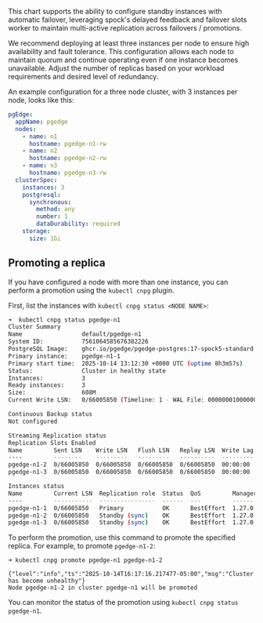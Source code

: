 This chart supports the ability to configure standby instances with automatic failover, leveraging spock's delayed feedback and failover slots worker to maintain multi-active replication across failovers / promotions.

We recommend deploying at least three instances per node to ensure high availability and fault tolerance. This configuration allows each node to maintain quorum and continue operating even if one instance becomes unavailable. Adjust the number of replicas based on your workload requirements and desired level of redundancy.

An example configuration for a three node cluster, with 3 instances per node, looks like this:

```yaml
pgEdge:
  appName: pgedge
  nodes:
    - name: n1
      hostname: pgedge-n1-rw
    - name: n2
      hostname: pgedge-n2-rw
    - name: n3
      hostname: pgedge-n3-rw
  clusterSpec:
    instances: 3
    postgresql:
      synchronous:
        method: any
        number: 1
        dataDurability: required
    storage:
      size: 1Gi
```

## Promoting a replica

If you have configured a node with more than one instance, you can perform a promotion using the `kubectl cnpg` plugin.

First, list the instances with `kubectl cnpg status <NODE NAME>`:

```sh
➜  kubectl cnpg status pgedge-n1
Cluster Summary
Name                 default/pgedge-n1
System ID:           7561064585676382226
PostgreSQL Image:    ghcr.io/pgedge/pgedge-postgres:17-spock5-standard
Primary instance:    pgedge-n1-1
Primary start time:  2025-10-14 13:12:30 +0000 UTC (uptime 8h3m57s)
Status:              Cluster in healthy state
Instances:           3
Ready instances:     3
Size:                608M
Current Write LSN:   0/66005850 (Timeline: 1 - WAL File: 000000010000000000000066)

Continuous Backup status
Not configured

Streaming Replication status
Replication Slots Enabled
Name         Sent LSN    Write LSN   Flush LSN   Replay LSN  Write Lag  Flush Lag  Replay Lag  State      Sync State  Sync Priority  Replication Slot
----         --------    ---------   ---------   ----------  ---------  ---------  ----------  -----      ----------  -------------  ----------------
pgedge-n1-2  0/66005850  0/66005850  0/66005850  0/66005850  00:00:00   00:00:00   00:00:00    streaming  quorum      1              active
pgedge-n1-3  0/66005850  0/66005850  0/66005850  0/66005850  00:00:00   00:00:00   00:00:00    streaming  quorum      1              active

Instances status
Name         Current LSN  Replication role  Status  QoS         Manager Version  Node
----         -----------  ----------------  ------  ---         ---------------  ----
pgedge-n1-1  0/66005850   Primary           OK      BestEffort  1.27.0           aks-agentpool-14750958-vmss000000
pgedge-n1-2  0/66005850   Standby (sync)    OK      BestEffort  1.27.0           aks-agentpool-14750958-vmss000002
pgedge-n1-3  0/66005850   Standby (sync)    OK      BestEffort  1.27.0           aks-agentpool-14750958-vmss000001
```

To perform the promotion, use this command to promote the specified replica. For example, to promote `pgedge-n1-2`:

```shell
➜ kubectl cnpg promote pgedge-n1 pgedge-n1-2

{"level":"info","ts":"2025-10-14T16:17:16.217477-05:00","msg":"Cluster has become unhealthy"}
Node pgedge-n1-2 in cluster pgedge-n1 will be promoted
```

You can monitor the status of the promotion using `kubectl cnpg status pgedge-n1`.
